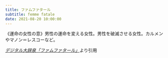 ```yaml
---
title: ファムファタール
subtitle: femme fatale
date: 2021-08-20 10:00:00
---
```


《運命の女性の意》男性の運命を変える女性。男性を破滅させる女性。カルメンやマノン＝レスコーなど。

<cite>[デジタル大辞泉「ファムファタール」](https://dictionary.goo.ne.jp/word/%E3%83%95%E3%82%A1%E3%83%A0%E3%83%95%E3%82%A1%E3%82%BF%E3%83%BC%E3%83%AB/)</cite>より引用